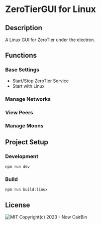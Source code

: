 # ZeroTierGUI for Linux

## Description
A Linux GUI for ZeroTier under the electron.

## Functions

### Base Settings

* Start/Stop ZeroTier Service
* Start with Linux

[](./blob/settings.png)


### Manage Networks
[](./blob/networks.png)

### View Peers
[](./blob/peers.png)

### Manage Moons
[](./blob/moons.png)


## Project Setup
### Development
```shell
npm run dev
```
### Build
```shell
npm run build:linux
```


## License
![MIT](https://opensource.org/license/mit/)
Copyright(c) 2023 - Now CairBin